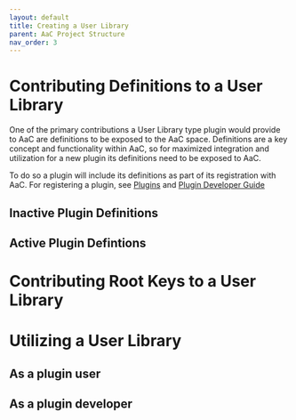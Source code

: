 ```yaml
---
layout: default
title: Creating a User Library
parent: AaC Project Structure
nav_order: 3
---
```

# Contributing Definitions to a User Library
One of the primary contributions a User Library type plugin would provide to AaC are definitions to be exposed to the AaC space. Definitions are a key concept and functionality within AaC, so for maximized integration and utilization for a new plugin its definitions need to be exposed to AaC. 

To do so a plugin will include its definitions as part of its registration with AaC. For registering a plugin, see [Plugins](.../old/Plugins) and [Plugin Developer Guide](../dev_guide/plugin_dev_guide)

## Inactive Plugin Definitions

## Active Plugin Defintions

# Contributing Root Keys to a User Library

# Utilizing a User Library

## As a plugin user

## As a plugin developer